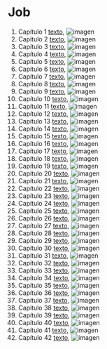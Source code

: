# Job

1. Capítulo 1 [texto](texto_filtrado/AT/Job/Job_1.txt), ![imagen](nube_de_palabras/AT/Job/Job_1.png)
2. Capítulo 2 [texto](texto_filtrado/AT/Job/Job_2.txt), ![imagen](nube_de_palabras/AT/Job/Job_2.png)
3. Capítulo 3 [texto](texto_filtrado/AT/Job/Job_3.txt), ![imagen](nube_de_palabras/AT/Job/Job_3.png)
4. Capítulo 4 [texto](texto_filtrado/AT/Job/Job_4.txt), ![imagen](nube_de_palabras/AT/Job/Job_4.png)
5. Capítulo 5 [texto](texto_filtrado/AT/Job/Job_5.txt), ![imagen](nube_de_palabras/AT/Job/Job_5.png)
6. Capítulo 6 [texto](texto_filtrado/AT/Job/Job_6.txt), ![imagen](nube_de_palabras/AT/Job/Job_6.png)
7. Capítulo 7 [texto](texto_filtrado/AT/Job/Job_7.txt), ![imagen](nube_de_palabras/AT/Job/Job_7.png)
8. Capítulo 8 [texto](texto_filtrado/AT/Job/Job_8.txt), ![imagen](nube_de_palabras/AT/Job/Job_8.png)
9. Capítulo 9 [texto](texto_filtrado/AT/Job/Job_9.txt), ![imagen](nube_de_palabras/AT/Job/Job_9.png)
10. Capítulo 10 [texto](texto_filtrado/AT/Job/Job_10.txt), ![imagen](nube_de_palabras/AT/Job/Job_10.png)
11. Capítulo 11 [texto](texto_filtrado/AT/Job/Job_11.txt), ![imagen](nube_de_palabras/AT/Job/Job_11.png)
12. Capítulo 12 [texto](texto_filtrado/AT/Job/Job_12.txt), ![imagen](nube_de_palabras/AT/Job/Job_12.png)
13. Capítulo 13 [texto](texto_filtrado/AT/Job/Job_13.txt), ![imagen](nube_de_palabras/AT/Job/Job_13.png)
14. Capítulo 14 [texto](texto_filtrado/AT/Job/Job_14.txt), ![imagen](nube_de_palabras/AT/Job/Job_14.png)
15. Capítulo 15 [texto](texto_filtrado/AT/Job/Job_15.txt), ![imagen](nube_de_palabras/AT/Job/Job_15.png)
16. Capítulo 16 [texto](texto_filtrado/AT/Job/Job_16.txt), ![imagen](nube_de_palabras/AT/Job/Job_16.png)
17. Capítulo 17 [texto](texto_filtrado/AT/Job/Job_17.txt), ![imagen](nube_de_palabras/AT/Job/Job_17.png)
18. Capítulo 18 [texto](texto_filtrado/AT/Job/Job_18.txt), ![imagen](nube_de_palabras/AT/Job/Job_18.png)
19. Capítulo 19 [texto](texto_filtrado/AT/Job/Job_19.txt), ![imagen](nube_de_palabras/AT/Job/Job_19.png)
20. Capítulo 20 [texto](texto_filtrado/AT/Job/Job_20.txt), ![imagen](nube_de_palabras/AT/Job/Job_20.png)
21. Capítulo 21 [texto](texto_filtrado/AT/Job/Job_21.txt), ![imagen](nube_de_palabras/AT/Job/Job_21.png)
22. Capítulo 22 [texto](texto_filtrado/AT/Job/Job_22.txt), ![imagen](nube_de_palabras/AT/Job/Job_22.png)
23. Capítulo 23 [texto](texto_filtrado/AT/Job/Job_23.txt), ![imagen](nube_de_palabras/AT/Job/Job_23.png)
24. Capítulo 24 [texto](texto_filtrado/AT/Job/Job_24.txt), ![imagen](nube_de_palabras/AT/Job/Job_24.png)
25. Capítulo 25 [texto](texto_filtrado/AT/Job/Job_25.txt), ![imagen](nube_de_palabras/AT/Job/Job_25.png)
26. Capítulo 26 [texto](texto_filtrado/AT/Job/Job_26.txt), ![imagen](nube_de_palabras/AT/Job/Job_26.png)
27. Capítulo 27 [texto](texto_filtrado/AT/Job/Job_27.txt), ![imagen](nube_de_palabras/AT/Job/Job_27.png)
28. Capítulo 28 [texto](texto_filtrado/AT/Job/Job_28.txt), ![imagen](nube_de_palabras/AT/Job/Job_28.png)
29. Capítulo 29 [texto](texto_filtrado/AT/Job/Job_29.txt), ![imagen](nube_de_palabras/AT/Job/Job_29.png)
30. Capítulo 30 [texto](texto_filtrado/AT/Job/Job_30.txt), ![imagen](nube_de_palabras/AT/Job/Job_30.png)
31. Capítulo 31 [texto](texto_filtrado/AT/Job/Job_31.txt), ![imagen](nube_de_palabras/AT/Job/Job_31.png)
32. Capítulo 32 [texto](texto_filtrado/AT/Job/Job_32.txt), ![imagen](nube_de_palabras/AT/Job/Job_32.png)
33. Capítulo 33 [texto](texto_filtrado/AT/Job/Job_33.txt), ![imagen](nube_de_palabras/AT/Job/Job_33.png)
34. Capítulo 34 [texto](texto_filtrado/AT/Job/Job_34.txt), ![imagen](nube_de_palabras/AT/Job/Job_34.png)
35. Capítulo 35 [texto](texto_filtrado/AT/Job/Job_35.txt), ![imagen](nube_de_palabras/AT/Job/Job_35.png)
36. Capítulo 36 [texto](texto_filtrado/AT/Job/Job_36.txt), ![imagen](nube_de_palabras/AT/Job/Job_36.png)
37. Capítulo 37 [texto](texto_filtrado/AT/Job/Job_37.txt), ![imagen](nube_de_palabras/AT/Job/Job_37.png)
38. Capítulo 38 [texto](texto_filtrado/AT/Job/Job_38.txt), ![imagen](nube_de_palabras/AT/Job/Job_38.png)
39. Capítulo 39 [texto](texto_filtrado/AT/Job/Job_39.txt), ![imagen](nube_de_palabras/AT/Job/Job_39.png)
40. Capítulo 40 [texto](texto_filtrado/AT/Job/Job_40.txt), ![imagen](nube_de_palabras/AT/Job/Job_40.png)
41. Capítulo 41 [texto](texto_filtrado/AT/Job/Job_41.txt), ![imagen](nube_de_palabras/AT/Job/Job_41.png)
42. Capítulo 42 [texto](texto_filtrado/AT/Job/Job_42.txt), ![imagen](nube_de_palabras/AT/Job/Job_42.png)
